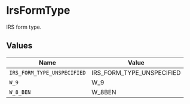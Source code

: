 # IrsFormType

IRS form type.


## Values

| Name                        | Value                       |
| --------------------------- | --------------------------- |
| `IRS_FORM_TYPE_UNSPECIFIED` | IRS_FORM_TYPE_UNSPECIFIED   |
| `W_9`                       | W_9                         |
| `W_8_BEN`                   | W_8BEN                      |